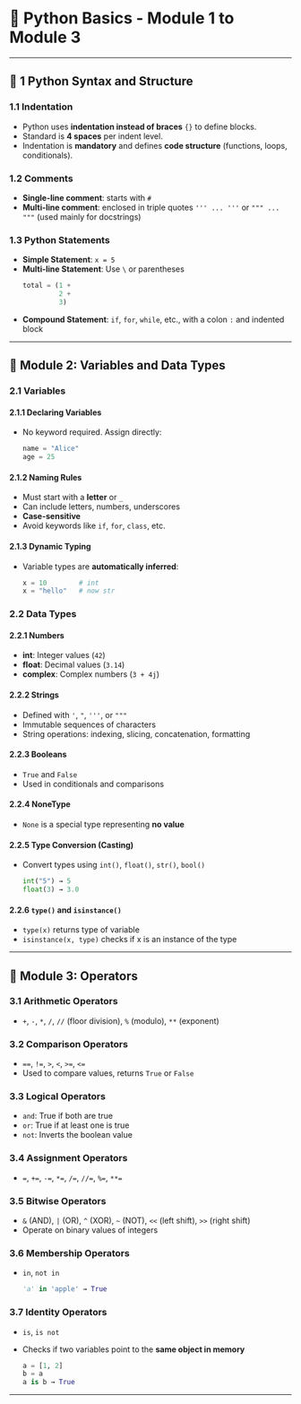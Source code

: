 # 🧩 Python Basics - Module 1 to Module 3

---

## 🔹 1 Python Syntax and Structure

### 1.1 Indentation
- Python uses **indentation instead of braces** `{}` to define blocks.
- Standard is **4 spaces** per indent level.
- Indentation is **mandatory** and defines **code structure** (functions, loops, conditionals).

### 1.2 Comments
- **Single-line comment**: starts with `#`
- **Multi-line comment**: enclosed in triple quotes `''' ... '''` or `""" ... """` (used mainly for docstrings)

### 1.3 Python Statements
- **Simple Statement**: `x = 5`
- **Multi-line Statement**: Use `\` or parentheses
  ```python
  total = (1 +
           2 +
           3)

* **Compound Statement**: `if`, `for`, `while`, etc., with a colon `:` and indented block

---

## 🔹 Module 2: Variables and Data Types

### 2.1 Variables

#### 2.1.1 Declaring Variables

* No keyword required. Assign directly:

  ```python
  name = "Alice"
  age = 25
  ```

#### 2.1.2 Naming Rules

* Must start with a **letter** or `_`
* Can include letters, numbers, underscores
* **Case-sensitive**
* Avoid keywords like `if`, `for`, `class`, etc.

#### 2.1.3 Dynamic Typing

* Variable types are **automatically inferred**:

  ```python
  x = 10        # int
  x = "hello"   # now str
  ```

### 2.2 Data Types

#### 2.2.1 Numbers

* **int**: Integer values (`42`)
* **float**: Decimal values (`3.14`)
* **complex**: Complex numbers (`3 + 4j`)

#### 2.2.2 Strings

* Defined with `'`, `"`, `'''`, or `"""`
* Immutable sequences of characters
* String operations: indexing, slicing, concatenation, formatting

#### 2.2.3 Booleans

* `True` and `False`
* Used in conditionals and comparisons

#### 2.2.4 NoneType

* `None` is a special type representing **no value**

#### 2.2.5 Type Conversion (Casting)

* Convert types using `int()`, `float()`, `str()`, `bool()`

  ```python
  int("5") → 5
  float(3) → 3.0
  ```

#### 2.2.6 `type()` and `isinstance()`

* `type(x)` returns type of variable
* `isinstance(x, type)` checks if x is an instance of the type

---

## 🔹 Module 3: Operators

### 3.1 Arithmetic Operators

* `+`, `-`, `*`, `/`, `//` (floor division), `%` (modulo), `**` (exponent)

### 3.2 Comparison Operators

* `==`, `!=`, `>`, `<`, `>=`, `<=`
* Used to compare values, returns `True` or `False`

### 3.3 Logical Operators

* `and`: True if both are true
* `or`: True if at least one is true
* `not`: Inverts the boolean value

### 3.4 Assignment Operators

* `=`, `+=`, `-=`, `*=`, `/=`, `//=`, `%=`, `**=`

### 3.5 Bitwise Operators

* `&` (AND), `|` (OR), `^` (XOR), `~` (NOT), `<<` (left shift), `>>` (right shift)
* Operate on binary values of integers

### 3.6 Membership Operators

* `in`, `not in`

  ```python
  'a' in 'apple' → True
  ```

### 3.7 Identity Operators

* `is`, `is not`
* Checks if two variables point to the **same object in memory**

  ```python
  a = [1, 2]
  b = a
  a is b → True
  ```

---